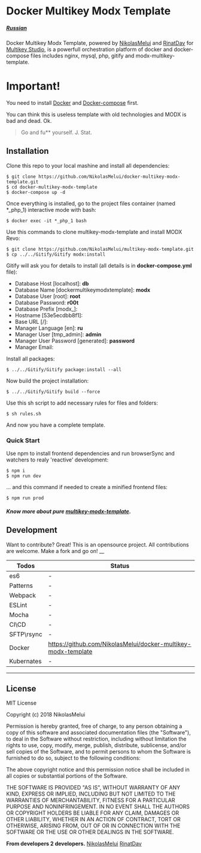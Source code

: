 Docker Multikey Modx Template
======
##### [Russian][russian-docs]
Docker Multikey Modx Template, powered by [NikolasMelui][nikolasmelui] and [RinatDav][rinatdav] for [Multikey Studio][multikey-studio], is a powerfull orchestration platform of docker and docker-compose files includes nginx, mysql, php, gitify and modx-multikey-template.

# Important!
You need to install [Docker][docker] and [Docker-compose][docker-compose] first.

You can think this is useless template with old technologies and MODX is bad and dead. Ok.
> Go and fu** yourself. J. Stat.

## Installation

Clone this repo to your local mashine and install all dependencies:
```
$ git clone https://github.com/NikolasMelui/docker-multikey-modx-template.git
$ cd docker-multikey-modx-template
$ docker-compose up -d
```
Once everything is installed, go to the project files container (named *_php_1) interactive mode with bash:
```
$ docker exec -it *_php_1 bash
```
Use this commands to clone multikey-modx-template and install MODX Revo:
```
$ git clone https://github.com/NikolasMelui/multikey-modx-template.git
$ cp ../../Gitify/Gitify modx:install
```
Gitify will ask you for details to install (all details is in __docker-compose.yml__ file):
* Database Host [localhost]: __db__
* Database Name [dockermultikeymodxtemplate]: __modx__
* Database User [root]: __root__
* Database Password: __r00t__
* Database Prefix [modx_]:
* Hostname [53e5ecdbb8f1]:
* Base URL [/]:
* Manager Language [en]: __ru__
* Manager User [tmp_admin]: __admin__
* Manager User Password [generated]: __password__
* Manager Email:

Install all packages:
```
$ ../../Gitify/Gitify package:install --all
```
Now build the project installation:
```
$ ../../Gitify/Gitify build --force
```
Use this sh script to add necessary rules for files and folders:
```
$ sh rules.sh
```
And now you have a complete template.

### Quick Start

Use npm to install frontend dependencies and run browserSync and watchers to realy 'reactive' development:
```
$ npm i
$ npm run dev
```

... and this command if needed to create a minified frontend files:
```
$ npm run prod
```
##### Know more about pure [multikey-modx-template][multikey-modx-template].

## Development

Want to contribute? Great!
This is an opensource project. All contributions are welcome. Make a fork and go on!
__

| Todos | Status |
| ------ | ------ |
| es6 | - |
| Patterns | - |
| Webpack | - |
| ESLint | - |
| Mocha | - |
| CI\CD | - |
| SFTP\rsync | - |
| Docker | https://github.com/NikolasMelui/docker-multikey-modx-template |
| Kubernates | - |
___
License
----
MIT License

Copyright (c) 2018 NikolasMelui

Permission is hereby granted, free of charge, to any person obtaining a copy
of this software and associated documentation files (the "Software"), to deal
in the Software without restriction, including without limitation the rights
to use, copy, modify, merge, publish, distribute, sublicense, and/or sell
copies of the Software, and to permit persons to whom the Software is
furnished to do so, subject to the following conditions:

The above copyright notice and this permission notice shall be included in all
copies or substantial portions of the Software.

THE SOFTWARE IS PROVIDED "AS IS", WITHOUT WARRANTY OF ANY KIND, EXPRESS OR
IMPLIED, INCLUDING BUT NOT LIMITED TO THE WARRANTIES OF MERCHANTABILITY,
FITNESS FOR A PARTICULAR PURPOSE AND NONINFRINGEMENT. IN NO EVENT SHALL THE
AUTHORS OR COPYRIGHT HOLDERS BE LIABLE FOR ANY CLAIM, DAMAGES OR OTHER
LIABILITY, WHETHER IN AN ACTION OF CONTRACT, TORT OR OTHERWISE, ARISING FROM,
OUT OF OR IN CONNECTION WITH THE SOFTWARE OR THE USE OR OTHER DEALINGS IN THE
SOFTWARE.

**From developers 2 developers.**
[NikolasMelui][nikolasmelui]
[RinatDav][rinatdav]

[//]: # (These are reference links used in the body of this note and get stripped out when the markdown processor does its job. There is no need to format nicely because it shouldn't be seen. Thanks SO - http://stackoverflow.com/questions/4823468/store-comments-in-markdown-syntax)
   [nikolasmelui]: <https://github.com/NikolasMelui>
   [rinatdav]: <https://github.com/RinatDav>
   [docker]: <https://docs.docker.com/install/>
   [docker-compose]: <https://docs.docker.com/compose/>
   [gitify]: <http://modmore.github.io/Gitify/>
   [apache]: <https://httpd.apache.org/download.cgi>
   [nginx]: <https://nginx.ru/ru/download.html>
   [php]: <http://php.net/downloads.php>
   [mysql]: <https://www.mysql.com/downloads/>
   [nodejs]: <http://nodejs.org>
   [multikey-modx-template]: <https://github.com/NikolasMelui/multikey-modx-template>
   [russian-docs]: <https://github.com/NikolasMelui/docker-multikey-modx-template/blob/master/README-ru.md>
   [multikey-studio]: <https://github.com/MultikeyStudio>
